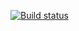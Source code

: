 [![Build status](https://ci.appveyor.com/api/projects/status/2ijk2d71qj778dtw?svg=true)](https://ci.appveyor.com/project/Nikitaram95/ajava-1-2)